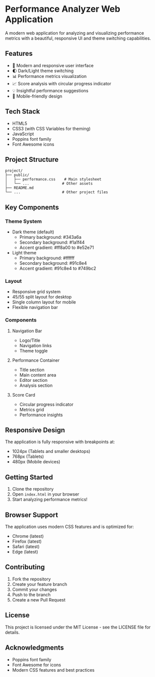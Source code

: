 # Performance Analyzer Web Application

A modern web application for analyzing and visualizing performance metrics with a beautiful, responsive UI and theme switching capabilities.

## Features

- 🎨 Modern and responsive user interface
- 🌓 Dark/Light theme switching
- 📊 Performance metrics visualization
- 📈 Score analysis with circular progress indicator
- 💡 Insightful performance suggestions
- 📱 Mobile-friendly design

## Tech Stack

- HTML5
- CSS3 (with CSS Variables for theming)
- JavaScript
- Poppins font family
- Font Awesome icons

## Project Structure

```
project/
├── public/
│   ├── performance.css    # Main stylesheet
│   └── ...               # Other assets
├── README.md
└── ...                   # Other project files
```

## Key Components

### Theme System
- Dark theme (default)
  - Primary background: #343a6a
  - Secondary background: #1a1f44
  - Accent gradient: #ff8a00 to #e52e71
- Light theme
  - Primary background: #ffffff
  - Secondary background: #91c8e4
  - Accent gradient: #91c8e4 to #749bc2

### Layout
- Responsive grid system
- 45/55 split layout for desktop
- Single column layout for mobile
- Flexible navigation bar

### Components
1. Navigation Bar
   - Logo/Title
   - Navigation links
   - Theme toggle
   
2. Performance Container
   - Title section
   - Main content area
   - Editor section
   - Analysis section

3. Score Card
   - Circular progress indicator
   - Metrics grid
   - Performance insights

## Responsive Design

The application is fully responsive with breakpoints at:
- 1024px (Tablets and smaller desktops)
- 768px (Tablets)
- 480px (Mobile devices)

## Getting Started

1. Clone the repository
2. Open `index.html` in your browser
3. Start analyzing performance metrics!

## Browser Support

The application uses modern CSS features and is optimized for:
- Chrome (latest)
- Firefox (latest)
- Safari (latest)
- Edge (latest)

## Contributing

1. Fork the repository
2. Create your feature branch
3. Commit your changes
4. Push to the branch
5. Create a new Pull Request

## License

This project is licensed under the MIT License - see the LICENSE file for details.

## Acknowledgments

- Poppins font family
- Font Awesome for icons
- Modern CSS features and best practices 